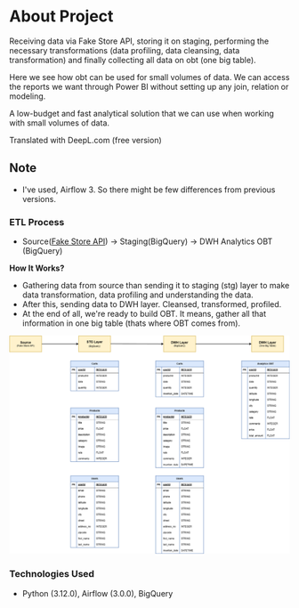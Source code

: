 # **About Project**

Receiving data via Fake Store API, storing it on staging, performing the necessary transformations (data profiling, data cleansing, data transformation) and finally collecting all data on obt (one big table).

Here we see how obt can be used for small volumes of data. We can access the reports we want through Power BI without setting up any join, relation or modeling.

A low-budget and fast analytical solution that we can use when working with small volumes of data.

Translated with DeepL.com (free version)

## Note

- I've used, Airflow 3. So there might be few differences from previous versions.

### ETL Process

- Source([Fake Store API](https://fakestoreapi.com/)) → Staging(BigQuery) → DWH Analytics OBT (BigQuery)

**How It Works?**

- Gathering data from source than sending it to staging (stg) layer to make data transformation, data profiling and understanding the data.
- After this, sending data to DWH layer. Cleansed, transformed, profiled.
- At the end of all, we're ready to build OBT. It means, gather all that information in one big table (thats where OBT comes from).

![how_it_works](how_it_works.png)

### Technologies Used

- Python (3.12.0), Airflow (3.0.0), BigQuery